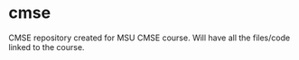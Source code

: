 # cmse
CMSE repository created for MSU CMSE course.
Will have all the files/code linked to the course.
